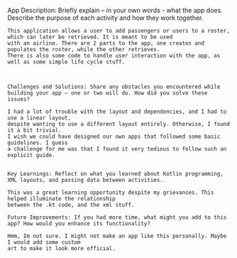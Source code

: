  App Description: Briefly explain – in  your own words - what the app does. Describe the purpose of each activity and how they work together.

    This application allows a user to add passengers or users to a roster, which can later be retrieved. It is meant to be used
    with an airline. There are 2 parts to the app, one creates and populates the roster, while the other retrieves.
    There is also some code to handle user interaction with the app, as well as some simple life cycle stuff.



    Challenges and Solutions: Share any obstacles you encountered while building your app – one or two will do. How did you solve these issues?

    I had a lot of trouble with the layout and dependencies, and I had to use a linear layout,
    despite wanting to use a different layout entirely. Otherwise, I found it a bit trivial.
    I wish we could have designed our own apps that followed some basic guidelines. I guess
    a challenge for me was that I found it very tedious to follow such an explicit guide.


    Key Learnings: Reflect on what you learned about Kotlin programming, XML layouts, and passing data between activities.

    This was a great learning opportunity despite my grievances. This helped illuminate the relationship
    between the .kt code, and the xml stuff.

    Future Improvements: If you had more time, what might you add to this app? How would you enhance its functionality?
    
    Hmm, Im not sure. I might not make an app like this personally. Maybe I would add some custom
    art to make it look more official.
